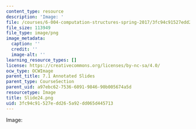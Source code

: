 ```yaml
---
content_type: resource
description: 'Image: '
file: /courses/6-004-computation-structures-spring-2017/3fc94c91527edd265a92dd065d445713_Slide24.png
file_size: 113949
file_type: image/png
image_metadata:
  caption: ''
  credit: ''
  image-alt: ''
learning_resource_types: []
license: https://creativecommons.org/licenses/by-nc-sa/4.0/
ocw_type: OCWImage
parent_title: 7.1 Annotated Slides
parent_type: CourseSection
parent_uid: a97ebc62-7536-6091-9846-90b005674a5d
resourcetype: Image
title: Slide24.png
uid: 3fc94c91-527e-dd26-5a92-dd065d445713
---
```

Image: 